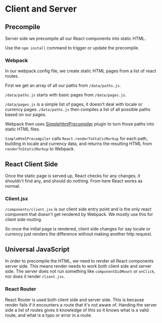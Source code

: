 # Client and Server

## Precompile

Server side we precompile all our React components into static HTML.

Use the `npm install` command to trigger or update the precompile.

### Webpack

In our webpack.config file, we create static HTML pages from a list of react routes.

First we get an array of all our paths from `/data/paths.js`.

`/data/paths.js` starts with basic pages from `/data/pages.js`.

`/data/pages.js` is a simple list of pages, it doesn't deal with locale or currency pages. `/data/paths.js` then compiles a list of all possible paths based on our pages.

Webpack then uses [SimpleHtmlPrecompiler](https://www.npmjs.com/package/simple-html-precompiler) plugin to turn those paths into static HTML files.

`SimpleHtmlPrecompiler` calls `React.renderToStaticMarkup` for each path, building in locale and currency data, and returns the resulting HTML from `renderToStaticMarkup` to Webpack.

## React Client Side

Once the static page is served up, React checks for any changes, it shouldn't find any, and should do nothing. From here React works as normal.

### Client.jsx

`/components/client.jsx` is our client side entry point and is the only react component that doesn't get rendered by Webpack. We mostly use this for client side routing.

So once the initial page is rendered, client side changes for say locale or currency just renders the difference without making another http request.

## Universal JavaScript

In order to precompile the HTML, we need to render all React components server side. This means render needs to work both client side and server side. The server does not run something like `componentDidMount` or `onClick`, nor does it render `client.jsx`.

### React Router

React Router is used both client side and server side. This is because render fails if it encounters a route that it's not aware of. Handing the server side a list of routes gives it knowledge of this so it knows what is a valid route, and what is a typo or error in a route.
